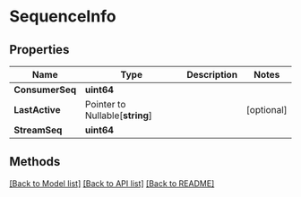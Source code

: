 # SequenceInfo

## Properties

Name | Type | Description | Notes
------------ | ------------- | ------------- | -------------
**ConsumerSeq** | **uint64** |  | 
**LastActive** | Pointer to Nullable[**string**] |  | [optional] 
**StreamSeq** | **uint64** |  | 

## Methods


[[Back to Model list]](../README.md#documentation-for-models) [[Back to API list]](../README.md#documentation-for-api-endpoints) [[Back to README]](../README.md)


